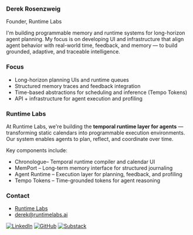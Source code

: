 ### Derek Rosenzweig  
Founder, Runtime Labs 

I'm building programmable memory and runtime systems for long-horizon agent planning. My focus is on developing UI and infrastructure that align agent behavior with real-world time, feedback, and memory — to build grounded, adaptive, and traceable intelligence.

### Focus

- Long-horizon planning UIs and runtime queues  
- Structured memory traces and feedback integration  
- Time-based abstractions for scheduling and inference (Tempo Tokens)  
- API + infrastructure for agent execution and profiling  

### Runtime Labs

At Runtime Labs, we're building the **temporal runtime layer for agents** — transforming static calendars into programmable execution environments. Our system enables agents to plan, reflect, and coordinate over time.

Key components include:

- Chronologue– Temporal runtime compiler and calendar UI  
- MemPort – Long-term memory interface for structured journaling  
- Agent Runtime – Execution layer for planning, feedback, and profiling  
- Tempo Tokens – Time-grounded tokens for agent reasoning 

### Contact

- [Runtime Labs](https://github.com/runtimelabs-inc)  
- derek@runtimelabs.ai


[![LinkedIn](https://img.shields.io/badge/LinkedIn-%230077B5.svg?style=flat&logo=linkedin&logoColor=white)](https://www.linkedin.com/in/derek-rosenzweig-511644114)
[![GitHub](https://img.shields.io/badge/GitHub-%2312100E.svg?style=flat&logo=github&logoColor=white)](https://github.com/dr2633)
[![Substack](https://img.shields.io/badge/Substack-FF6719?style=flat&logo=substack&logoColor=white)](https://substack.com/@derekrosenzweig)

